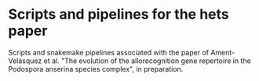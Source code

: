 # Scripts and pipelines for the hets paper
Scripts and snakemake pipelines associated with the paper of Ament-Velásquez et al. "The evolution of the allorecognition gene repertoire in the Podospora anserina species complex", in preparation.
